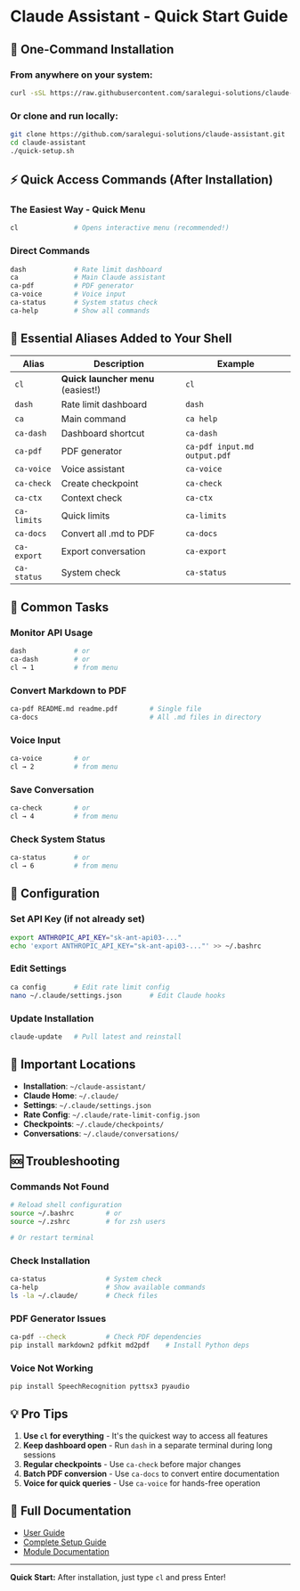 # Claude Assistant - Quick Start Guide

## 🚀 One-Command Installation

### From anywhere on your system:
```bash
curl -sSL https://raw.githubusercontent.com/saralegui-solutions/claude-assistant/main/install-claude.sh | bash
```

### Or clone and run locally:
```bash
git clone https://github.com/saralegui-solutions/claude-assistant.git
cd claude-assistant
./quick-setup.sh
```

## ⚡ Quick Access Commands (After Installation)

### The Easiest Way - Quick Menu
```bash
cl              # Opens interactive menu (recommended!)
```

### Direct Commands
```bash
dash            # Rate limit dashboard
ca              # Main Claude assistant
ca-pdf          # PDF generator
ca-voice        # Voice input
ca-status       # System status check
ca-help         # Show all commands
```

## 📝 Essential Aliases Added to Your Shell

| Alias | Description | Example |
|-------|-------------|---------|
| `cl` | **Quick launcher menu** (easiest!) | `cl` |
| `dash` | Rate limit dashboard | `dash` |
| `ca` | Main command | `ca help` |
| `ca-dash` | Dashboard shortcut | `ca-dash` |
| `ca-pdf` | PDF generator | `ca-pdf input.md output.pdf` |
| `ca-voice` | Voice assistant | `ca-voice` |
| `ca-check` | Create checkpoint | `ca-check` |
| `ca-ctx` | Context check | `ca-ctx` |
| `ca-limits` | Quick limits | `ca-limits` |
| `ca-docs` | Convert all .md to PDF | `ca-docs` |
| `ca-export` | Export conversation | `ca-export` |
| `ca-status` | System check | `ca-status` |

## 🎯 Common Tasks

### Monitor API Usage
```bash
dash            # or
ca-dash         # or
cl → 1          # from menu
```

### Convert Markdown to PDF
```bash
ca-pdf README.md readme.pdf        # Single file
ca-docs                            # All .md files in directory
```

### Voice Input
```bash
ca-voice        # or
cl → 2          # from menu
```

### Save Conversation
```bash
ca-check        # or
cl → 4          # from menu
```

### Check System Status
```bash
ca-status       # or
cl → 6          # from menu
```

## 🔧 Configuration

### Set API Key (if not already set)
```bash
export ANTHROPIC_API_KEY="sk-ant-api03-..."
echo 'export ANTHROPIC_API_KEY="sk-ant-api03-..."' >> ~/.bashrc
```

### Edit Settings
```bash
ca config       # Edit rate limit config
nano ~/.claude/settings.json       # Edit Claude hooks
```

### Update Installation
```bash
claude-update   # Pull latest and reinstall
```

## 📁 Important Locations

- **Installation**: `~/claude-assistant/`
- **Claude Home**: `~/.claude/`
- **Settings**: `~/.claude/settings.json`
- **Rate Config**: `~/.claude/rate-limit-config.json`
- **Checkpoints**: `~/.claude/checkpoints/`
- **Conversations**: `~/.claude/conversations/`

## 🆘 Troubleshooting

### Commands Not Found
```bash
# Reload shell configuration
source ~/.bashrc        # or
source ~/.zshrc         # for zsh users

# Or restart terminal
```

### Check Installation
```bash
ca-status               # System check
ca-help                 # Show available commands
ls -la ~/.claude/       # Check files
```

### PDF Generator Issues
```bash
ca-pdf --check          # Check PDF dependencies
pip install markdown2 pdfkit md2pdf    # Install Python deps
```

### Voice Not Working
```bash
pip install SpeechRecognition pyttsx3 pyaudio
```

## 💡 Pro Tips

1. **Use `cl` for everything** - It's the quickest way to access all features
2. **Keep dashboard open** - Run `dash` in a separate terminal during long sessions
3. **Regular checkpoints** - Use `ca-check` before major changes
4. **Batch PDF conversion** - Use `ca-docs` to convert entire documentation
5. **Voice for quick queries** - Use `ca-voice` for hands-free operation

## 📖 Full Documentation

- [User Guide](USER_GUIDE.md)
- [Complete Setup Guide](COMPLETE_SETUP_GUIDE.md)
- [Module Documentation](modules/*/README.md)

---

**Quick Start:** After installation, just type `cl` and press Enter!